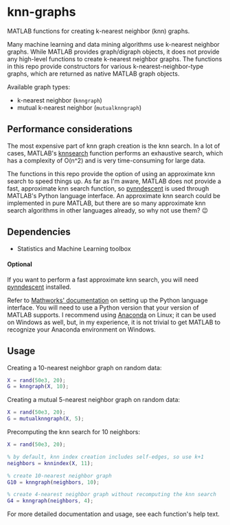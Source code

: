 # knn-graphs
MATLAB functions for creating k-nearest neighbor (knn) graphs. 

Many machine learning and data mining algorithms use k-nearest neighbor graphs. While MATLAB provides graph/digraph objects, it does not provide any high-level functions to create k-nearest neighbor graphs. The functions in this repo provide constructors for various k-nearest-neighbor-type graphs, which are returned as native MATLAB graph objects. 

Available graph types:
- k-nearest neighbor (`knngraph`)
- mutual k-nearest neighbor (`mutualknngraph`)

## Performance considerations
The most expensive part of knn graph creation is the knn search. In a lot of cases, MATLAB's [knnsearch](https://www.mathworks.com/help/stats/knnsearch.html) function performs an exhaustive search, which has a complexity of O(n^2) and is very time-consuming for large data. 

The functions in this repo provide the option of using an approximate knn search to speed things up. As far as I'm aware, MATLAB does not provide a fast, approximate knn search function, so [pynndescent](https://github.com/lmcinnes/pynndescent) is used through MATLAB's Python language interface. An approximate knn search could be implemented in pure MATLAB, but there are so many approximate knn search algorithms in other languages already, so why not use them? :wink:

## Dependencies
- Statistics and Machine Learning toolbox

#### Optional
If you want to perform a fast approximate knn search, you will need [pynndescent](https://github.com/lmcinnes/pynndescent) installed. 

Refer to [Mathworks' documentation](https://www.mathworks.com/help/matlab/call-python-libraries.html) on setting up the Python language interface. You will need to use a Python version that your version of MATLAB supports. I recommend using [Anaconda](https://www.anaconda.com/) on Linux; it can be used on Windows as well, but, in my experience, it is not trivial to get MATLAB to recognize your Anaconda environment on Windows.


## Usage
Creating a 10-nearest neighbor graph on random data:
```matlab
X = rand(50e3, 20);
G = knngraph(X, 10);
```

Creating a mutual 5-nearest neighbor graph on random data:
```matlab
X = rand(50e3, 20);
G = mutualknngraph(X, 5);
```

Precomputing the knn search for 10 neighbors:
```matlab
X = rand(50e3, 20);

% by default, knn index creation includes self-edges, so use k+1
neighbors = knnindex(X, 11);

% create 10-nearest neighbor graph
G10 = knngraph(neighbors, 10);

% create 4-nearest neighbor graph without recomputing the knn search
G4 = knngraph(neighbors, 4);
```

For more detailed documentation and usage, see each function's help text. 
